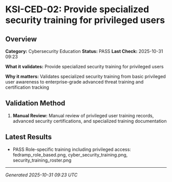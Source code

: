 # KSI-CED-02: Provide specialized security training for privileged users

## Overview

**Category:** Cybersecurity Education
**Status:** PASS
**Last Check:** 2025-10-31 09:23

**What it validates:** Provide specialized security training for privileged users

**Why it matters:** Validates specialized security training from basic privileged user awareness to enterprise-grade advanced threat training and certification tracking

## Validation Method

1. **Manual Review:** Manual review of privileged user training records, advanced security certifications, and specialized training documentation

## Latest Results

- PASS Role-specific training including privileged access: fedramp_role_based.png, cyber_security_training.png, security_training_roster.png

---
*Generated 2025-10-31 09:23 UTC*
